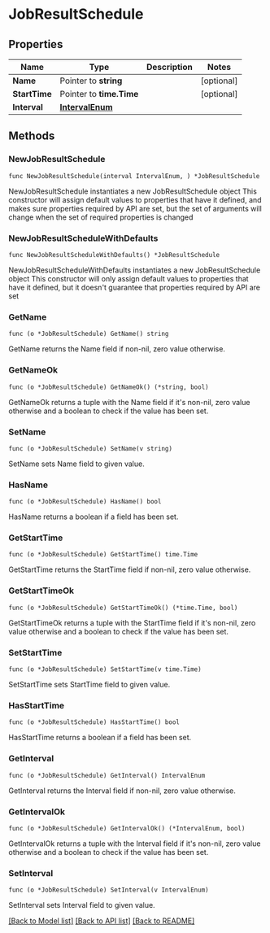 # JobResultSchedule

## Properties

Name | Type | Description | Notes
------------ | ------------- | ------------- | -------------
**Name** | Pointer to **string** |  | [optional] 
**StartTime** | Pointer to **time.Time** |  | [optional] 
**Interval** | [**IntervalEnum**](IntervalEnum.md) |  | 

## Methods

### NewJobResultSchedule

`func NewJobResultSchedule(interval IntervalEnum, ) *JobResultSchedule`

NewJobResultSchedule instantiates a new JobResultSchedule object
This constructor will assign default values to properties that have it defined,
and makes sure properties required by API are set, but the set of arguments
will change when the set of required properties is changed

### NewJobResultScheduleWithDefaults

`func NewJobResultScheduleWithDefaults() *JobResultSchedule`

NewJobResultScheduleWithDefaults instantiates a new JobResultSchedule object
This constructor will only assign default values to properties that have it defined,
but it doesn't guarantee that properties required by API are set

### GetName

`func (o *JobResultSchedule) GetName() string`

GetName returns the Name field if non-nil, zero value otherwise.

### GetNameOk

`func (o *JobResultSchedule) GetNameOk() (*string, bool)`

GetNameOk returns a tuple with the Name field if it's non-nil, zero value otherwise
and a boolean to check if the value has been set.

### SetName

`func (o *JobResultSchedule) SetName(v string)`

SetName sets Name field to given value.

### HasName

`func (o *JobResultSchedule) HasName() bool`

HasName returns a boolean if a field has been set.

### GetStartTime

`func (o *JobResultSchedule) GetStartTime() time.Time`

GetStartTime returns the StartTime field if non-nil, zero value otherwise.

### GetStartTimeOk

`func (o *JobResultSchedule) GetStartTimeOk() (*time.Time, bool)`

GetStartTimeOk returns a tuple with the StartTime field if it's non-nil, zero value otherwise
and a boolean to check if the value has been set.

### SetStartTime

`func (o *JobResultSchedule) SetStartTime(v time.Time)`

SetStartTime sets StartTime field to given value.

### HasStartTime

`func (o *JobResultSchedule) HasStartTime() bool`

HasStartTime returns a boolean if a field has been set.

### GetInterval

`func (o *JobResultSchedule) GetInterval() IntervalEnum`

GetInterval returns the Interval field if non-nil, zero value otherwise.

### GetIntervalOk

`func (o *JobResultSchedule) GetIntervalOk() (*IntervalEnum, bool)`

GetIntervalOk returns a tuple with the Interval field if it's non-nil, zero value otherwise
and a boolean to check if the value has been set.

### SetInterval

`func (o *JobResultSchedule) SetInterval(v IntervalEnum)`

SetInterval sets Interval field to given value.



[[Back to Model list]](../README.md#documentation-for-models) [[Back to API list]](../README.md#documentation-for-api-endpoints) [[Back to README]](../README.md)


